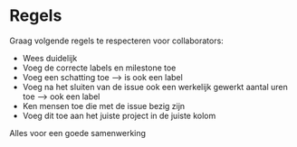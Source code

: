 # Regels

Graag volgende regels te respecteren voor collaborators:

- Wees duidelijk
- Voeg de correcte labels en milestone toe
- Voeg een schatting toe --> is ook een label
- Voeg na het sluiten van de issue ook een werkelijk gewerkt aantal uren toe --> ook een label
- Ken mensen toe die met de issue bezig zijn
- Voeg dit toe aan het juiste project in de juiste kolom

Alles voor een goede samenwerking
